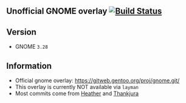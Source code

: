 Unofficial GNOME overlay [![Build Status](https://travis-ci.org/MeisterP/gnome-overlay.svg?branch=master)](https://travis-ci.org/MeisterP/gnome-overlay)
------------------------

Version
--------
 - GNOME `3.28`


Information
-----------
 - Official gnome overlay: https://gitweb.gentoo.org/proj/gnome.git/
 - This overlay is currently NOT available via `layman`
 - Most commits come from [Heather](https://github.com/Heather/gentoo-gnome) and [Thankjura](https://github.com/thankjura/gentoo-gnome)

